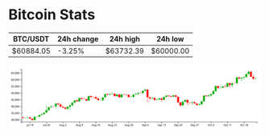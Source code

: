 # Bitcoin Stats

BTC/USDT|24h change|24h high|24h low|
|---|---|---|---|
|$60884.05|-3.25%|$63732.39|$60000.00|

<img src="./chart.svg">
